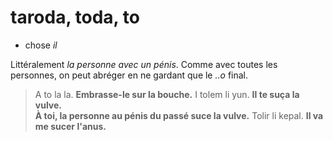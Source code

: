 # taroda, toda, to
- chose *il*

Littéralement *la personne avec un pénis*. Comme avec toutes les personnes, on peut abréger en ne gardant que le *..o* final.

> A to la la. **Embrasse-le sur la bouche.**
> I tolem li yun. **Il te suça la vulve.**  
>  **À toi, la personne au pénis du passé suce la vulve.**
> Tolir li kepal. **Il va me sucer l'anus.**